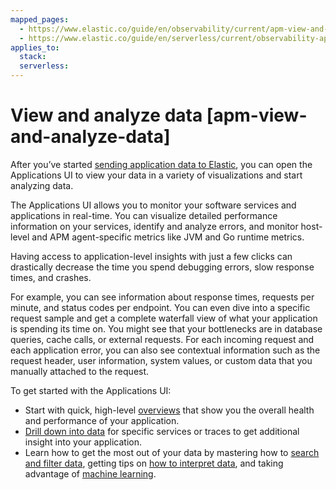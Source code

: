 ```yaml
---
mapped_pages:
  - https://www.elastic.co/guide/en/observability/current/apm-view-and-analyze-data.html
  - https://www.elastic.co/guide/en/serverless/current/observability-apm-view-and-analyze-traces.html
applies_to:
  stack:
  serverless:
---
```


# View and analyze data [apm-view-and-analyze-data]

After you’ve started [sending application data to Elastic](../../../solutions/observability/apps/collect-application-data.md), you can open the Applications UI to view your data in a variety of visualizations and start analyzing data.

The Applications UI allows you to monitor your software services and applications in real-time. You can visualize detailed performance information on your services, identify and analyze errors, and monitor host-level and APM agent-specific metrics like JVM and Go runtime metrics.

Having access to application-level insights with just a few clicks can drastically decrease the time you spend debugging errors, slow response times, and crashes.

For example, you can see information about response times, requests per minute, and status codes per endpoint. You can even dive into a specific request sample and get a complete waterfall view of what your application is spending its time on. You might see that your bottlenecks are in database queries, cache calls, or external requests. For each incoming request and each application error, you can also see contextual information such as the request header, user information, system values, or custom data that you manually attached to the request.

To get started with the Applications UI:

* Start with quick, high-level [overviews](../../../solutions/observability/apps/overviews.md) that show you the overall health and performance of your application.
* [Drill down into data](../../../solutions/observability/apps/drill-down-into-data.md) for specific services or traces to get additional insight into your application.
* Learn how to get the most out of your data by mastering how to [search and filter data](../../../solutions/observability/apps/filter-search-application-data.md), getting tips on [how to interpret data](../../../solutions/observability/apps/interpret-application-data.md), and taking advantage of [machine learning](../../../solutions/observability/apps/integrate-with-machine-learning.md).
